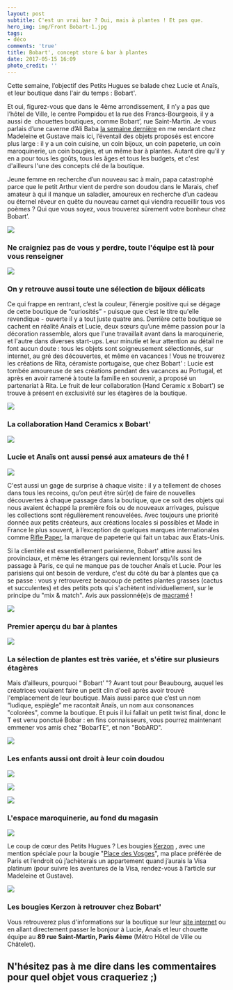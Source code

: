 ```yaml
---
layout: post
subtitle: C'est un vrai bar ? Oui, mais à plantes ! Et pas que.
hero_img: img/Front Bobart-1.jpg
tags:
- déco
comments: 'true'
title: Bobart', concept store & bar à plantes
date: 2017-05-15 16:09
photo_credit: ''
---
```



Cette semaine, l’objectif des Petits Hugues se balade chez Lucie et Anaïs, et leur boutique dans l'air du temps : Bobart'.

Et oui, figurez-vous que dans le 4ème arrondissement, il n’y a pas que l’hôtel de Ville, le centre Pompidou et la rue des Francs-Bourgeois, il y a aussi de  chouettes boutiques, comme Bobart’, rue Saint-Martin. Je vous parlais d’une caverne d’Ali Baba [la semaine dernière](http://lespetitshugues.fr/madeleine-et-gustave/) en me rendant chez Madeleine et Gustave mais ici, l’éventail des objets proposés est encore plus large : il y a un coin cuisine, un coin bijoux, un coin papeterie, un coin maroquinerie, un coin bougies, et un même bar à plantes. Autant dire qu'il y en a pour tous les goûts, tous les âges et tous les budgets, et c'est d'ailleurs l'une des concepts clé de la boutique.

Jeune femme en recherche d’un nouveau sac à main, papa catastrophé parce que le petit Arthur vient de perdre son doudou dans le Marais, chef amateur à qui il manque un saladier, amoureux en recherche d’un cadeau ou éternel rêveur en quête du nouveau carnet qui viendra recueillir tous vos poèmes ? Qui que vous soyez, vous trouverez sûrement votre bonheur chez Bobart’.

<img src="/img/DSC02689-1.jpg" class="">

### Ne craigniez pas de vous y perdre, toute l'équipe est là pour vous renseigner

![](/img/DSC02705-2.jpg)

### On y retrouve aussi toute une sélection de bijoux délicats

Ce qui frappe en rentrant, c’est la couleur, l’énergie positive qui se dégage de cette boutique de “curiosités” - puisque que c’est le titre qu'elle revendique - ouverte il y a tout juste quatre ans. Derrière cette boutique se cachent en réalité Anaïs et Lucie, deux sœurs qu’une même passion pour la décoration rassemble, alors que l'une travaillait avant dans la maroquinerie, et l'autre dans diverses start-ups. Leur minutie et leur attention au détail ne font aucun doute : tous les objets sont soigneusement sélectionnés, sur internet, au gré des découvertes, et même en vacances ! Vous ne trouverez les créations de Rita, céramiste portugaise, que chez Bobart' : Lucie est tombée amoureuse de ses créations pendant des vacances au Portugal, et après en avoir ramené à toute la famille en souvenir, a proposé un partenariat à Rita. Le fruit de leur collaboration (Hand Ceramic x Bobart') se trouve à présent en exclusivité sur les étagères de la boutique.

<img src="/img/DSC02681.jpg" class="">

### La collaboration Hand Ceramics x Bobart'

![](/img/DSC02669.jpg)

### Lucie et Anaïs ont aussi pensé aux amateurs de thé !

![](/img/DSC02686.jpg)

C'est aussi un gage de surprise à chaque visite : il y a tellement de choses dans tous les recoins, qu’on peut être sûr(e) de faire de nouvelles découvertes à chaque passage dans la boutique, que ce soit des objets qui nous avaient échappé la première fois ou de nouveaux arrivages, puisque les collections sont régulièrement renouvelées. Avec toujours une priorité donnée aux petits créateurs, aux créations locales si possibles et Made in France le plus souvent, à l’exception de quelques marques internationales comme <a href="https://riflepaperco.com/" class="">Rifle Paper</a>, la marque de papeterie qui fait un tabac aux Etats-Unis.

Si la clientèle est essentiellement parisienne, Bobart' attire aussi les provinciaux, et même les étrangers qui reviennent lorsqu'ils sont de passage à Paris, ce qui ne manque pas de toucher Anaïs et Lucie. Pour les parisiens qui ont besoin de verdure, c'est du côté du bar à plantes que ça se passe : vous y retrouverez beaucoup de petites plantes grasses (cactus et succulentes) et des petits pots qui s'achètent individuellement, sur le principe du "mix & match". Avis aux passionné(e)s de <a href="http://www.marieclaire.fr/idees/macrame-toutes-nos-idees-diy,1116578.asp" class="">macramé</a> !

<img src="/img/DSC02664.jpg" class="">

### Premier aperçu du bar à plantes

![](/img/DSC02662.jpg)

### La sélection de plantes est très variée, et s'étire sur plusieurs étagères

Mais d’ailleurs, pourquoi “ Bobart’ "? Avant tout pour Beaubourg, auquel les créatrices voulaient faire un petit clin d'oeil après avoir trouvé l'emplacement de leur boutique. Mais aussi parce que c’est un nom “ludique, espiègle” me racontait Anaïs, un nom aux consonances "colorées", comme la boutique. Et puis il lui fallait un petit twist final, donc le T est venu ponctué Bobar : en fins connaisseurs, vous pourrez maintenant emmener vos amis chez "BobarTE", et non "BobARD".

![](/img/DSC02673-1.jpg)

### Les enfants aussi ont droit à leur coin doudou

<img src="/img/DSC02674-1.jpg" class="">

![](/img/DSC02694.jpg)

![](/img/DSC02670.jpg)

### L'espace maroquinerie, au fond du magasin

![](/img/DSC02654-2.jpg)

Le coup de cœur des Petits Hugues ? Les bougies [Kerzon](http://www.kerzon.paris/en/) , avec une mention spéciale pour la bougie "[Place des Vosges](http://www.kerzon.paris/en/boutique/bougies-parfumees/place-des-vosges/)", ma place préférée de Paris et l’endroit où j’achèterais un appartement quand j’aurais la Visa platinum (pour suivre les aventures de la Visa, rendez-vous à l’article sur Madeleine et Gustave).

![](/img/DSC02651-1.jpg)

### Les bougies Kerzon à retrouver chez Bobart'

Vous retrouverez plus d'informations sur la boutique sur leur [site internet](http://bobart-store.com/) ou en allant directement passer le bonjour à Lucie, Anaïs et leur chouette équipe au **89 rue Saint-Martin, Paris 4ème** (Métro Hôtel de Ville ou Châtelet).

## N'hésitez pas à me dire dans les commentaires pour quel objet vous craqueriez ;)